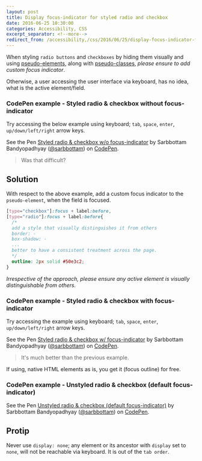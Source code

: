 ```yaml
---
layout: post
title: Display focus-indicator for styled radio and checkbox
date: 2016-06-25 10:30:00
categories: Accessibility, CSS
excerpt_separator: <!--more-->
redirect_from: /accessibility,/css/2016/06/25/display-focus-indicator-for-styled-radio-and-checkbox/
---
```


When styling `radio buttons` and `checkboxes` by hiding them visually
and using [pseudo-elements](https://developer.mozilla.org/en-US/docs/Web/CSS/Pseudo-elements),
along with [pseudo-classes](https://developer.mozilla.org/en-US/docs/Web/CSS/pseudo-classes),
_please ensure to add custom focus indicator_.

Otherwise, a user accessing the user interface via keyboard, has no idea, what is the active element/field.

<!--more-->

### CodePen example - Styled radio & checkbox without focus-indicator

Try accessing the below example using keyboard; `tab`, `space`, `enter`, `up/down/left/right` arrow keys.

<p data-height="265" data-theme-id="0" data-slug-hash="EyZENx" data-default-tab="result" data-user="sarbbottam" data-embed-version="2" class="codepen">See the Pen <a href="http://codepen.io/sarbbottam/pen/EyZENx/">Styled radio & checkbox w/o focus-indicator</a> by Sarbbottam Bandyopadhyay (<a href="http://codepen.io/sarbbottam">@sarbbottam</a>) on <a href="http://codepen.io">CodePen</a>.</p>
<script async src="//assets.codepen.io/assets/embed/ei.js"></script>

>Was that difficult?

## Solution

With respect to the above example, add a custom focus indicator to the `pseudo-element`, when the field is focused.

```css
[type="checkbox"]:focus + label:before,
[type="radio"]:focus + label:before{
  /*
  add a style that visually distinguishes it from others
  border: -
  box-shadow: -
  ...
  better to have a consistent treatment across the page.
  */
  outline: 2px solid #50e3c2;
}
```

_Irrespective of the approach, please ensure any active element is visually distinguishable from others._

### CodePen example - Styled radio & checkbox with focus-indicator

Try accessing the example using keyboard; `tab`, `space`, `enter`, `up/down/left/right` arrow keys.

<p data-height="265" data-theme-id="0" data-slug-hash="KMaogG" data-default-tab="result" data-user="sarbbottam" data-embed-version="2" class="codepen">See the Pen <a href="http://codepen.io/sarbbottam/pen/KMaogG/">Styled radio & checkbox w/ focus-indicator</a> by Sarbbottam Bandyopadhyay (<a href="http://codepen.io/sarbbottam">@sarbbottam</a>) on <a href="http://codepen.io">CodePen</a>.</p>
<script async src="//assets.codepen.io/assets/embed/ei.js"></script>

>It's much better than the previous example.

If using, native HTML elements as is, you get it (focus outline) for free.

### CodePen example - Unstyled radio & checkbox (default focus-indicator)

<p data-height="265" data-theme-id="0" data-slug-hash="oLBqYL" data-default-tab="result" data-user="sarbbottam" data-embed-version="2" class="codepen">See the Pen <a href="http://codepen.io/sarbbottam/pen/oLBqYL/">Unstyled radio & checkbox (default focus-indicator)</a> by Sarbbottam Bandyopadhyay (<a href="http://codepen.io/sarbbottam">@sarbbottam</a>) on <a href="http://codepen.io">CodePen</a>.</p>
<script async src="//assets.codepen.io/assets/embed/ei.js"></script>

## Protip

Never use `display: none`; any element or its ancestor with `display` set to `none`, will not be reachable via keyboard.
It is out of the `tab order`.